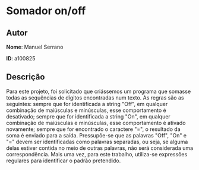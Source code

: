 # Somador on/off
  
## Autor  
**Nome**: Manuel Serrano  
  
**ID**: a100825  
  
## Descrição  
Para este projeto, foi solicitado que criássemos um programa que somasse todas as sequências de dígitos encontradas num texto. As regras são as seguintes: sempre que for identificada a string "Off", em qualquer combinação de maiúsculas e minúsculas, esse comportamento é desativado; sempre que for identificada a string "On", em qualquer combinação de maiúsculas e minúsculas, esse comportamento é ativado novamente; sempre que for encontrado o caractere "=", o resultado da soma é enviado para a saída. Pressupõe-se que as palavras "Off", "On" e "=" devem ser identificadas como palavras separadas, ou seja, se alguma delas estiver contida no meio de outras palavras, não será considerada uma correspondência. Mais uma vez, para este trabalho, utiliza-se expressões regulares para identificar o padrão pretendido.
